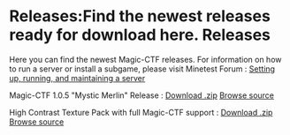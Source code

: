 Releases:Find the newest releases ready for download here.
Releases
========

Here you can find the newest Magic-CTF releases.
For information on how to run a server or install a subgame, please visit Minetest Forum : [Setting up, running, and maintaining a server](https://forum.minetest.net/viewtopic.php?f=10&t=17373)

Magic-CTF 1.0.5 "Mystic Merlin" Release : 
[Download .zip](https://github.com/magicctf/magicctf/archive/master.zip)
[Browse source](https://github.com/magicctf/magicctf)

High Contrast Texture Pack with full Magic-CTF support : 
[Download .zip](https://github.com/magicctf/magicctf-high-contrast-tp/archive/master.zip)
[Browse source](https://github.com/magicctf/magicctf-high-contrast-tp)

